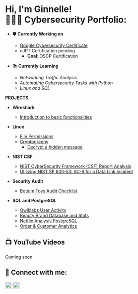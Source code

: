 <h1>Hi, I'm Ginnelle! <br/><a
<h2> 👩🏾‍💻 Cybersecurity Portfolio:</h2>
    
- 🛡️ <b>Currently Working on</b>
    - [Google Cybersecurity Certificate](https://coursera.org/share/6a05ab7986ce7d8bafea52f505adb088)
    - eJPT Certification pending
        - **Goal**: OSCP Certification
      
- 📚 <b>Currently Learning</b>
    - <i>Networking Traffic Analysis</i>
    - <i>Automating Cybersecurity Tasks with Python</i>
    - <i>Linux and SQL</i>
    

 
<b>PROJECTS</b>

- <b>Wireshark</b>
   - [Introduction to basic functionalities](https://github.com/gcrobinson/Wireshark/blob/main/basicfunctionalities.md)
 
     
- <b>Linux</b>
   - [File Permissions ](https://github.com/gcrobinson/Linux/blob/main/filepermissions.md)
   - [Cryptography](https://github.com/gcrobinson/Cryptography)
       - [Decrypt a hidden message](https://github.com/gcrobinson/Cryptography/blob/main/Decrypt%20an%20encrypted%20message.md)

- <b> NIST CSF</b>
   - [NIST CyberSecurity Framework (CSF) Report Analysis](https://github.com/gcrobinson/CSF-REPORT)
   - [Utilizing NIST SP 800-53: AC-6 for a Data Link Incident](https://github.com/gcrobinson/NIST-Cybersecurity-Framework/blob/main/NIST%20SP%20800-53%3A%20AC-6.md)
    
- <b>Security Audit</b>
   - [Botium Toys Audit Checklist](https://github.com/gcrobinson/SecurityAudit)

- <b>SQL and PostgreSQL</b>
    - [Qwiklabs User Activity](https://github.com/gcrobinson/SQL/blob/main/Qwiklabs%20User%20Activity)
    - [Beauty Brand Database and Stats](https://github.com/gcrobinson/SQL/blob/main/Beauty%20Brand%20Database%20and%20Stats)
    - [Netflix Analysis PostgreSQL](https://github.com/gcrobinson/SQL/blob/main/Netflix%20Analysis%20PostgreSQL)
    - [Order & Customer Analytics](https://github.com/gcrobinson/SQL/blob/main/Order%20%26%20Customer%20Analytics)
 

<h2>📺  YouTube Videos</h2>
Coming soon

<h2> 🤳 Connect with me:</h2>

[<img align="left" alt="JoshMadakor | YouTube" width="22px" src="https://cdn.jsdelivr.net/npm/simple-icons@v3/icons/youtube.svg" />][youtube]
[<img align="left" alt="JoshMadakor | LinkedIn" width="22px" src="https://cdn.jsdelivr.net/npm/simple-icons@v3/icons/linkedin.svg" />][linkedin]

[youtube]: https://www.youtube.com/@GinnelleRobinson
[linkedin]: https://www.linkedin.com/in/ginnelle-c-robinson/


